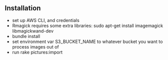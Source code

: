 ## Installation
* set up AWS CLI, and credentials
* Rmagick requires some extra libraries: sudo apt-get install imagemagick libmagickwand-dev
* bundle install
* set environment var S3_BUCKET_NAME to whatever bucket you want to process images out of
* run rake pictures:import